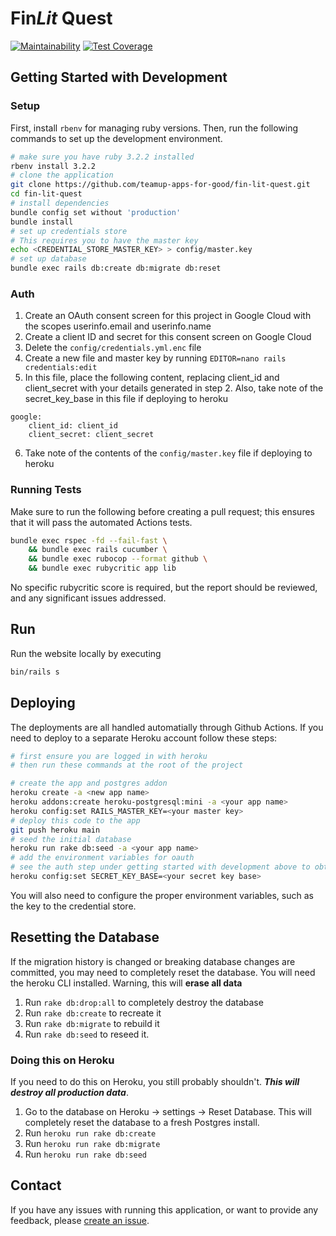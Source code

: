 # Fin*Lit* Quest

[![Maintainability](https://api.codeclimate.com/v1/badges/64e9303e74f63d75ecf9/maintainability)](https://codeclimate.com/github/teamup-apps-for-good/fin-lit-quest/maintainability)
[![Test Coverage](https://api.codeclimate.com/v1/badges/64e9303e74f63d75ecf9/test_coverage)](https://codeclimate.com/github/teamup-apps-for-good/fin-lit-quest/test_coverage)

## Getting Started with Development

### Setup

First, install `rbenv` for managing ruby versions. Then, run the following commands to set up the development environment.

```bash
# make sure you have ruby 3.2.2 installed
rbenv install 3.2.2
# clone the application
git clone https://github.com/teamup-apps-for-good/fin-lit-quest.git
cd fin-lit-quest
# install dependencies
bundle config set without 'production'
bundle install
# set up credentials store
# This requires you to have the master key
echo <CREDENTIAL_STORE_MASTER_KEY> > config/master.key
# set up database
bundle exec rails db:create db:migrate db:reset
```

### Auth
1. Create an OAuth consent screen for this project in Google Cloud with the scopes userinfo.email and userinfo.name
2. Create a client ID and secret for this consent screen on Google Cloud
3. Delete the `config/credentials.yml.enc` file
4. Create a new file and master key by running `EDITOR=nano rails credentials:edit`
5. In this file, place the following content, replacing client_id and client_secret with your details generated in step 2. Also, take note of the secret_key_base in this file if deploying to heroku
```
google:
    client_id: client_id
    client_secret: client_secret
```
6. Take note of the contents of the `config/master.key` file if deploying to heroku

### Running Tests

Make sure to run the following before creating a pull request; this ensures that it will pass the automated Actions tests.

```bash
bundle exec rspec -fd --fail-fast \
    && bundle exec rails cucumber \
    && bundle exec rubocop --format github \
    && bundle exec rubycritic app lib
```

No specific rubycritic score is required, but the report should be reviewed, and any significant issues addressed.

## Run

Run the website locally by executing

```bash
bin/rails s
```

## Deploying

The deployments are all handled automatially through Github Actions. If you need to deploy to a separate Heroku account follow these steps:

```bash
# first ensure you are logged in with heroku
# then run these commands at the root of the project

# create the app and postgres addon
heroku create -a <new app name>
heroku addons:create heroku-postgresql:mini -a <your app name>
heroku config:set RAILS_MASTER_KEY=<your master key>
# deploy this code to the app
git push heroku main
# seed the initial database
heroku run rake db:seed -a <your app name>
# add the environment variables for oauth
# see the auth step under getting started with development above to obtain these values
heroku config:set SECRET_KEY_BASE=<your secret key base>
```

You will also need to configure the proper environment variables, such as the key to the credential store.

## Resetting the Database

If the migration history is changed or breaking database changes are committed, you may need to completely reset the database. You will need the heroku CLI installed.
Warning, this will **erase all data**

1. Run `rake db:drop:all` to completely destroy the database
2. Run `rake db:create` to recreate it
3. Run `rake db:migrate` to rebuild it
4. Run `rake db:seed` to reseed it.

### Doing this on Heroku

If you need to do this on Heroku, you still probably shouldn't. ***This will destroy all production data***.

1. Go to the database on Heroku -> settings -> Reset Database. This will completely reset the database to a fresh Postgres install.
2. Run `heroku run rake db:create`
3. Run `heroku run rake db:migrate`
4. Run `heroku run rake db:seed`

## Contact

If you have any issues with running this application, or want to provide any feedback, please [create an issue](https://github.com/teamup-apps-for-good/fin-lit-quest/issues/new).

